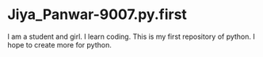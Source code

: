 # Jiya_Panwar-9007.py.first
I am a student and girl. I learn coding. This is my first repository of python. I hope to create more for python.
